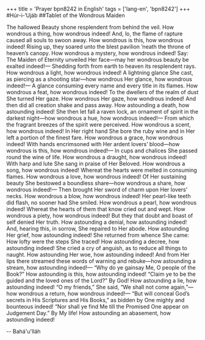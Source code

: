 +++
title = 'Prayer bpn8242 in English'
tags = ['lang-en', 'bpn8242']
+++
#Húr-i-‘Ujáb
##Tablet of the Wondrous Maiden

The hallowed Beauty shone resplendent from behind the veil. How wondrous a thing, how wondrous indeed!
And, lo, the flame of rapture caused all souls to swoon away. How wondrous is this, how wondrous indeed!
Rising up, they soared unto the blest pavilion ’neath the throne of heaven’s canopy. How wondrous a mystery, how wondrous indeed!
Say: The Maiden of Eternity unveiled Her face—may her wondrous beauty be exalted indeed!—
Shedding forth from earth to heaven its resplendent rays. How wondrous a light, how wondrous indeed!
A lightning glance She cast, as piercing as a shooting star—how wondrous Her glance, how wondrous indeed!—
A glance consuming every name and every title in its flames. How wondrous a feat, how wondrous indeed!
To the dwellers of the realm of dust She turned Her gaze. How wondrous Her gaze, how wondrous indeed!
And then did all creation shake and pass away. How astounding a death, how astounding indeed!
She then let fall a raven lock, an ornament of spirit in the darkest night—how wondrous a hue, how wondrous indeed!—
From which the fragrant breezes of the spirit were perceived. How wondrous a scent, how wondrous indeed!
In Her right hand She bore the ruby wine and in Her left a portion of the finest fare. How wondrous a grace, how wondrous indeed!
With hands encrimsoned with Her ardent lovers’ blood—how wondrous is this, how wondrous indeed!—
In cups and chalices She passed round the wine of life. How wondrous a draught, how wondrous indeed!
With harp and lute She sang in praise of Her Beloved. How wondrous a song, how wondrous indeed!
Whereat the hearts were melted in consuming flames. How wondrous a love, how wondrous indeed!
Of Her sustaining beauty She bestowed a boundless share—how wondrous a share, how wondrous indeed!—
Then brought Her sword of charm upon Her lovers’ necks. How wondrous a blow, how wondrous indeed!
Her pearl-like teeth did flash, no sooner had She smiled. How wondrous a pearl, how wondrous indeed!
Whereat the hearts of them that know cried out and wept. How wondrous a piety, how wondrous indeed!
But they that doubt and boast of self denied Her truth. How astounding a denial, how astounding indeed!
And, hearing this, in sorrow, She repaired to Her abode. How astounding Her grief, how astounding indeed!
She returned from whence She came: How lofty were the steps She traced! How astounding a decree, how astounding indeed!
She cried a cry of anguish, as to reduce all things to naught. How astounding Her woe, how astounding indeed!
And from Her lips there streamed these words of warning and rebuke—how astounding a stream, how astounding indeed!—
“Why do ye gainsay Me, O people of the Book?” How astounding is this, how astounding indeed!
“Claim ye to be the guided and the loved ones of the Lord?” By God! How astounding a lie, how astounding indeed!
“O my friends,” She said, “We shall not come again,”—how wondrous a return, how wondrous indeed!—
“But will conceal God’s secrets in His Scriptures and His Books,” as bidden by One mighty and bounteous indeed!
“Nor shall ye find Me till the Promised One appear on Judgement Day.” By My life! How astounding an abasement, how astounding indeed!

-- Bahá'u'lláh
